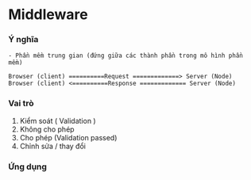 # Middleware

### Ý nghĩa

    - Phần mềm trung gian (đứng giữa các thành phần trong mô hình phần mềm)

    Browser (client) ==========Request =============> Server (Node)
    Browser (client) <==========Response ============= Server (Node)

### Vai trò

1. Kiểm soát ( Validation )
2. Không cho phép
3. Cho phép (Validation passed)
4. Chỉnh sửa / thay đổi

### Ứng dụng
